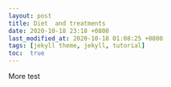 ```yaml
---
layout: post
title: Diet  and treatments 
date: 2020-10-18 23:18 +0800
last_modified_at: 2020-10-18 01:08:25 +0800
tags: [jekyll theme, jekyll, tutorial]
toc:  true
---
```

More test 